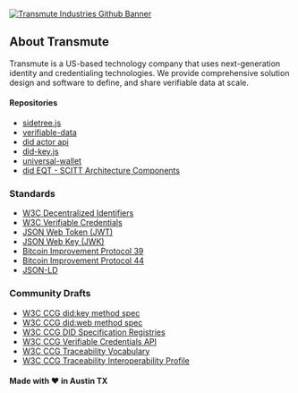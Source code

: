 <a href='https://transmute.industries/'>![Transmute Industries Github Banner](https://user-images.githubusercontent.com/86194145/200251160-9674b209-60e6-4df7-acc6-7186becbad9b.png)</a>

## About Transmute

Transmute is a US-based technology company that uses next-generation identity and credentialing technologies. We provide comprehensive solution design and software to define, and share verifiable data at scale.

#### Repositories

- [sidetree.js](https://github.com/transmute-industries/sidetree.js)
- [verifiable-data](https://github.com/transmute-industries/verifiable-data)
- [did actor api](https://github.com/transmute-industries/api.did.actor)
- [did-key.js](https://github.com/transmute-industries/did-key.js)
- [universal-wallet](https://github.com/transmute-industries/universal-wallet)
- [did EQT - SCITT Architecture Components](https://github.com/transmute-industries/did-eqt) 

### Standards

- [W3C Decentralized Identifiers](https://www.w3.org/TR/did-core/)
- [W3C Verifiable Credentials](https://www.w3.org/TR/vc-data-model/)
- [JSON Web Token (JWT)](https://datatracker.ietf.org/doc/html/rfc7519)
- [JSON Web Key (JWK)](https://datatracker.ietf.org/doc/html/rfc7517)
- [Bitcoin Improvement Protocol 39](https://github.com/bitcoin/bips/blob/master/bip-0039.mediawiki)
- [Bitcoin Improvement Protocol 44](https://github.com/bitcoin/bips/blob/master/bip-0044.mediawiki)
- [JSON-LD](https://www.w3.org/TR/json-ld11/)

### Community Drafts

- [W3C CCG did:key method spec](https://github.com/w3c-ccg/did-method-key)
- [W3C CCG did:web method spec](https://github.com/w3c-ccg/did-method-web)
- [W3C CCG DID Specification Registries](https://w3c.github.io/did-spec-registries)
- [W3C CCG Verifiable Credentials API](https://github.com/w3c-ccg/vc-api)
- [W3C CCG Traceability Vocabulary](https://w3id.org/traceability)
- [W3C CCG Traceability Interoperability Profile](https://w3id.org/traceability/interoperability)

#### Made with ❤️ in Austin TX
